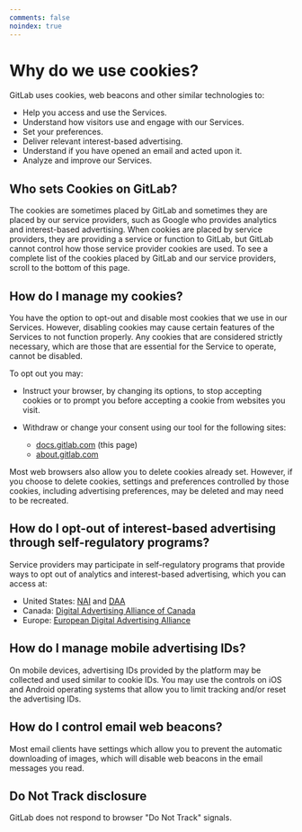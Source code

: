 ```yaml
---
comments: false
noindex: true
---
```


# Why do we use cookies?

GitLab uses cookies, web beacons and other similar technologies to:

- Help you access and use the Services.
- Understand how visitors use and engage with our Services.
- Set your preferences.
- Deliver relevant interest-based advertising.
- Understand if you have opened an email and acted upon it.
- Analyze and improve our Services.

## Who sets Cookies on GitLab?

The cookies are sometimes placed by GitLab and sometimes they are placed by our service providers, such as Google who provides analytics and interest-based advertising. When cookies are placed by service providers, they are providing a service or function to GitLab, but GitLab cannot control how those service provider cookies are used. To see a complete list of the cookies placed by GitLab and our service providers, scroll to the bottom of this page.

## How do I manage my cookies?

You have the option to opt-out and disable most cookies that we use in our Services. However, disabling cookies may cause certain features of the Services to not function properly. Any cookies that are considered strictly necessary, which are those that are essential for the Service to operate, cannot be disabled.

To opt out you may:

- Instruct your browser, by changing its options, to stop accepting cookies or to prompt you before accepting a cookie from websites you visit.
- Withdraw or change your consent using our tool for the following sites:

  - [docs.gitlab.com](https://docs.gitlab.com/cookies/) (this page)
  - [about.gitlab.com](https://about.gitlab.com/privacy/cookies/)

Most web browsers also allow you to delete cookies already set. However, if you choose to delete cookies, settings and preferences controlled by those cookies, including advertising preferences, may be deleted and may need to be recreated.

## How do I opt-out of interest-based advertising through self-regulatory programs?

Service providers may participate in self-regulatory programs that provide ways to opt out of analytics and interest-based advertising, which you can access at:

- United States: [NAI](http://optout.networkadvertising.org) and [DAA](http://optout.aboutads.info/)
- Canada: [Digital Advertising Alliance of Canada](https://youradchoices.ca/)
- Europe: [European Digital Advertising Alliance](http://www.youronlinechoices.com/)

## How do I manage mobile advertising IDs?

On mobile devices, advertising IDs provided by the platform may be collected and used similar to cookie IDs. You may use the controls on iOS and Android operating systems that allow you to limit tracking and/or reset the advertising IDs.

## How do I control email web beacons?

Most email clients have settings which allow you to prevent the automatic downloading of images, which will disable web beacons in the email messages you read.

## Do Not Track disclosure

GitLab does not respond to browser "Do Not Track" signals.

<script id="CookieDeclaration" src="https://consent.cookiebot.com/36a06ac5-ddb4-4f91-8337-067ad19ad8d5/cd.js" type="text/javascript" async></script>

